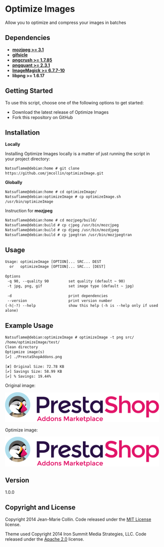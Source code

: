 Optimize Images
=========

Allow you to optimize and compress your images in batches


## Dependencies

* [**mozjpeg >= 3.1**](https://github.com/mozilla/mozjpeg)
* [**gifsicle**](https://github.com/kohler/gifsicle)
* [**pngcrush >= 1.7.85**](http://pmt.sourceforge.net/pngcrush/)
* [**pngquant >= 2.3.1**](https://github.com/pornel/pngquant)
* [**ImageMagick >= 6.7.7-10**](https://github.com/ImageMagick/ImageMagick)
* **libpng >= 1.6.17**


## Getting Started

To use this script, choose one of the following options to get started:

* Download the latest release of Optimize Images
* Fork this repository on GitHub


## Installation


**Locally**

Installing Optimize Images locally is a matter of just running the script in your project directory:

```
Natsuflame@debian:home # git clone https://github.com/jmcollin/optimizeImage.git
```

**Globally**

```
Natsuflame@debian:home # cd optimizeImage/
Natsuflame@debian:optimizeImage # cp optimizeImage.sh /usr/bin/optimizeImage
```

Instruction for **mozjpeg**

```
Natsuflame@debian:home # cd mozjpeg/build/
Natsuflame@debian:build # cp cjpeg /usr/bin/mozcjpeg
Natsuflame@debian:build # cp djpeg /usr/bin/mozdjpeg
Natsuflame@debian:build # cp jpegtran /usr/bin/mozjpegtran
```

## Usage

```
Usage: optimizeImage [OPTION]... SRC... DEST
  or   optimizeImage [OPTION]... SRC... [DEST]

Options
 -q 90, --quality 90         set quality (default ~ 90)
 -t jpg, png, gif            set image type (default ~ jpg)

 -d                          print dependencies
 --version                   print version number
(-h|-?) --help               show this help (-h is --help only if used alone)
```

## Example Usage
```
Natsuflame@debian:optimizeImage # optimizeImage -t png src/ /home/optimizeImage/test/
Clean directory
Optipmize image(s)
[✔] ./PrestaShopAddons.png

[✘] Original Size: 72.78 KB
[✔] Savings Size: 58.99 KB
[✔] % Savings: 19.44%

```

Original image:

![alt text](https://github.com/jmcollin/optimizeImage/blob/master/src/PrestaShopAddons.png "Original")


Optimize image:

![alt text](https://github.com/jmcollin/optimizeImage/blob/master/test/PrestaShopAddons.png "Optimize")

## Version
1.0.0

## Copyright and License

Copyright 2014 Jean-Marie Collin. Code released under the [MIT License](https://github.com/jmcollin/autoindex/blob/master/LICENSE) license.

Theme used Copyright 2014 Iron Summit Media Strategies, LLC. Code released under the [Apache 2.0](https://github.com/IronSummitMedia/startbootstrap-freelancer/blob/gh-pages/LICENSE) license.
